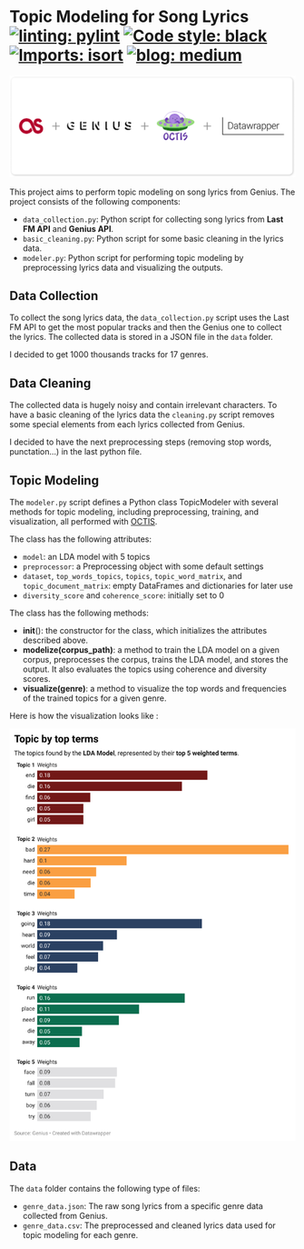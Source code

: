 # Topic Modeling for Song Lyrics [![linting: pylint](https://img.shields.io/badge/linting-pylint-yellowgreen)](https://github.com/PyCQA/pylint) [![Code style: black](https://img.shields.io/badge/code%20style-black-000000.svg)](https://github.com/psf/black) [![Imports: isort](https://img.shields.io/badge/%20imports-isort-%231674b1?style=flat)](https://pycqa.github.io/isort/) [![blog: medium](https://img.shields.io/badge/blog-medium-lightgrey)](https://medium.com/mlearning-ai/octis-the-future-of-topic-modeling-45ef8cd66089)

<p align="center">
  <img src="card.png" alt="Card" width="738">
</p>

This project aims to perform topic modeling on song lyrics from Genius. The project consists of the following components:

- `data_collection.py`: Python script for collecting song lyrics from **Last FM API** and **Genius API**.
- `basic_cleaning.py`: Python script for some basic cleaning in the lyrics data.
- `modeler.py`: Python script for performing topic modeling by preprocessing lyrics data and visualizing the outputs.

## Data Collection

To collect the song lyrics data, the `data_collection.py` script uses the Last FM API to get the most popular tracks and then the Genius one to collect the lyrics. The collected data is stored in a JSON file in the `data` folder.

I decided to get 1000 thousands tracks for 17 genres.

## Data Cleaning

The collected data is hugely noisy and contain irrelevant characters. To have a basic cleaning of the lyrics data the `cleaning.py` script removes some special elements from each lyrics collected from Genius.

I decided to have the next preprocessing steps (removing stop words, punctation...) in the last python file.

## Topic Modeling

The `modeler.py` script defines a Python class TopicModeler with several methods for topic modeling, including preprocessing, training, and visualization, all performed with [OCTIS](https://github.com/MIND-Lab/OCTIS).

The class has the following attributes:

- `model`: an LDA model with 5 topics
- `preprocessor`: a Preprocessing object with some default settings
- `dataset`, `top_words_topics`, `topics`, `topic_word_matrix`, and `topic_document_matrix`: empty DataFrames and dictionaries for later use
- `diversity_score` and `coherence_score`: initially set to 0

The class has the following methods:

- __init__(): the constructor for the class, which initializes the attributes described above.
- **modelize(corpus_path)**: a method to train the LDA model on a given corpus, preprocesses the corpus, trains the LDA model, and stores the output. It also evaluates the topics using coherence and diversity scores.
- **visualize(genre)**: a method to visualize the top words and frequencies of the trained topics for a given genre.

Here is how the visualization looks like :

<p align="center">
  <img src="topic_viz.png" alt="viz" width="738">
</p>

## Data

The `data` folder contains the following type of files:

- `genre_data.json`: The raw song lyrics from a specific genre data collected from Genius.
- `genre_data.csv`: The preprocessed and cleaned lyrics data used for topic modeling for each genre.
